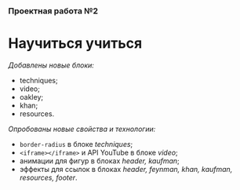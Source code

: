 ### Проектная работа №2
# **Научиться учиться**

*Добавлены новые блоки:*
* techniques;
* video;
* oakley;
* khan;
* resources.

*Опробованы новые свойства и технологии:*
* ```border-radius``` в блоке *techniques*;
* ```<iframe></iframe>``` и API YouTube в блоке *video*;
* анимации для фигур в блоках *header, kaufman*;
* эффекты для ссылок в блоках *header, feynman, khan, kaufman, resources, footer*.

